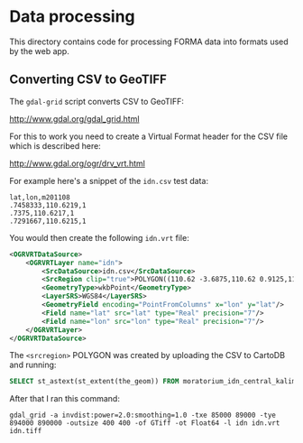 # Data processing #

This directory contains code for processing FORMA data into formats used by the web app.

## Converting CSV to GeoTIFF ##

The `gdal-grid` script converts CSV to GeoTIFF:
                                                                                         
http://www.gdal.org/gdal_grid.html                                                                                       
                                                                                                                           
For this to work you need to create a Virtual Format header for the CSV file which is described here:
                                                                
http://www.gdal.org/ogr/drv_vrt.html                                                                                       
                                                                                                                           
For example here's a snippet of the `idn.csv` test data:

```csv
lat,lon,m201108
.7458333,110.6219,1
.7375,110.6217,1
.7291667,110.6215,1
```                                                                                 
   
You would then create the following `idn.vrt` file:

```xml                                                                                                                    
<OGRVRTDataSource>
    <OGRVRTLayer name="idn">
        <SrcDataSource>idn.csv</SrcDataSource> 
        <SrcRegion clip="true">POLYGON((110.62 -3.6875,110.62 0.9125,116.0599 0.9125,116.0599 -3.6875,110.62 -3.6875))</SrcRegion>
        <GeometryType>wkbPoint</GeometryType> 
        <LayerSRS>WGS84</LayerSRS>
        <GeometryField encoding="PointFromColumns" x="lon" y="lat"/> 
        <Field name="lat" src="lat" type="Real" precision="7"/>
        <Field name="lon" src="lon" type="Real" precision="7"/>
    </OGRVRTLayer>
</OGRVRTDataSource>
```
                                                                                                                      
The `<srcregion>` POLYGON was created by uploading the CSV to CartoDB and running:

```sql                                                     
SELECT st_astext(st_extent(the_geom)) FROM moratorium_idn_central_kalimantan;
```      
                                                                                                                     
After that I ran this command:

```shell                                                   
gdal_grid -a invdist:power=2.0:smoothing=1.0 -txe 85000 89000 -tye 894000 890000 -outsize 400 400 -of GTiff -ot Float64 -l idn idn.vrt idn.tiff 
```